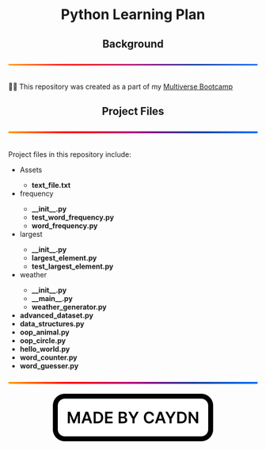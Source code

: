<h1 align="center">Python Learning Plan</h1>
<div align="center">
  <h2>Background</h2>
  <img src="./img/gradient.svg" alt="A gradient separator used to distinguish sections of the page" draggable="false"
    style="max-width: 100%;" title="Gradient Separator">
</div>
<br>
<p>
  👨‍💻 This repository was created as a part of my <a href="https://www.multiverse.io/en-GB/programmes/software-engineering" draggable="false">Multiverse Bootcamp</a>
</p>
<div align="center">
  <h2>Project Files</h2>
  <img src="./img/gradient.svg" alt="A gradient separator used to distinguish sections of the page" draggable="false"
    style="max-width: 100%;" title="Gradient Separator">
</div>
<br>
<p>
  Project files in this repository include:
  <ul>
    <li>Assets</li>
      <ul>
        <li><strong>text_file.txt</strong></li>
      </ul>
    <li>frequency</li>
      <ul>
        <li><strong>__init__.py</strong></li>
        <li><strong>test_word_frequency.py</strong></li>
        <li><strong>word_frequency.py</strong></li>
      </ul>
    <li>largest</li>
      <ul>
        <li><strong>__init__.py</strong></li>
        <li><strong>largest_element.py</strong></li>
        <li><strong>test_largest_element.py</strong></li>
      </ul>
    <li>weather</li>
      <ul>
        <li><strong>__init__.py</strong></li>
        <li><strong>__main__.py</strong></li>
        <li><strong>weather_generator.py</strong></li>
      </ul>
    <li><strong>advanced_dataset.py</strong></li>
    <li><strong>data_structures.py</strong></li>
    <li><strong>oop_animal.py</strong></li>
    <li><strong>oop_circle.py</strong></li>
    <li><strong>hello_world.py</strong></li>
    <li><strong>word_counter.py</strong></li>
    <li><strong>word_guesser.py</strong></li>
  </ul>
</p>

<div align="center">
  <img src="./img/gradient.svg" alt="A gradient separator used to distinguish sections of the page" draggable="false"
    style="max-width: 100%;" title="Gradient Separator">
</div>
<br>
<div align="center">
  <img src="./img/madebycaydn.svg" alt="A badge showing that this was 'Made by Caydn'" draggable="false"
    title="Made by Caydn">
</div>